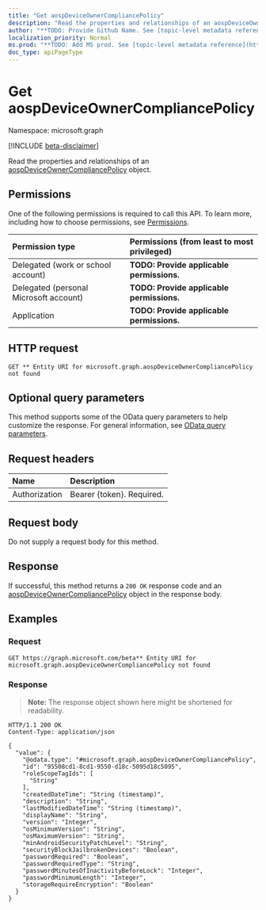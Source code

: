 ```yaml
---
title: "Get aospDeviceOwnerCompliancePolicy"
description: "Read the properties and relationships of an aospDeviceOwnerCompliancePolicy object."
author: "**TODO: Provide Github Name. See [topic-level metadata reference](https://msgo.azurewebsites.net/add/document/guidelines/metadata.html#topic-level-metadata)**"
localization_priority: Normal
ms.prod: "**TODO: Add MS prod. See [topic-level metadata reference](https://msgo.azurewebsites.net/add/document/guidelines/metadata.html#topic-level-metadata)**"
doc_type: apiPageType
---
```


# Get aospDeviceOwnerCompliancePolicy
Namespace: microsoft.graph

[!INCLUDE [beta-disclaimer](../../includes/beta-disclaimer.md)]

Read the properties and relationships of an [aospDeviceOwnerCompliancePolicy](../resources/aospdeviceownercompliancepolicy.md) object.

## Permissions
One of the following permissions is required to call this API. To learn more, including how to choose permissions, see [Permissions](/graph/permissions-reference).

|Permission type|Permissions (from least to most privileged)|
|:---|:---|
|Delegated (work or school account)|**TODO: Provide applicable permissions.**|
|Delegated (personal Microsoft account)|**TODO: Provide applicable permissions.**|
|Application|**TODO: Provide applicable permissions.**|

## HTTP request

<!-- {
  "blockType": "ignored"
}
-->
``` http
GET ** Entity URI for microsoft.graph.aospDeviceOwnerCompliancePolicy not found
```

## Optional query parameters
This method supports some of the OData query parameters to help customize the response. For general information, see [OData query parameters](/graph/query-parameters).

## Request headers
|Name|Description|
|:---|:---|
|Authorization|Bearer {token}. Required.|

## Request body
Do not supply a request body for this method.

## Response

If successful, this method returns a `200 OK` response code and an [aospDeviceOwnerCompliancePolicy](../resources/aospdeviceownercompliancepolicy.md) object in the response body.

## Examples

### Request
<!-- {
  "blockType": "request",
  "name": "get_aospdeviceownercompliancepolicy"
}
-->
``` http
GET https://graph.microsoft.com/beta** Entity URI for microsoft.graph.aospDeviceOwnerCompliancePolicy not found
```


### Response
>**Note:** The response object shown here might be shortened for readability.
<!-- {
  "blockType": "response",
  "truncated": true,
  "@odata.type": "microsoft.graph.aospDeviceOwnerCompliancePolicy"
}
-->
``` http
HTTP/1.1 200 OK
Content-Type: application/json

{
  "value": {
    "@odata.type": "#microsoft.graph.aospDeviceOwnerCompliancePolicy",
    "id": "95508cd1-8cd1-9550-d18c-5095d18c5095",
    "roleScopeTagIds": [
      "String"
    ],
    "createdDateTime": "String (timestamp)",
    "description": "String",
    "lastModifiedDateTime": "String (timestamp)",
    "displayName": "String",
    "version": "Integer",
    "osMinimumVersion": "String",
    "osMaximumVersion": "String",
    "minAndroidSecurityPatchLevel": "String",
    "securityBlockJailbrokenDevices": "Boolean",
    "passwordRequired": "Boolean",
    "passwordRequiredType": "String",
    "passwordMinutesOfInactivityBeforeLock": "Integer",
    "passwordMinimumLength": "Integer",
    "storageRequireEncryption": "Boolean"
  }
}
```

